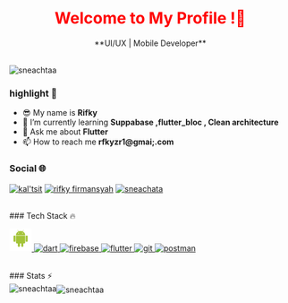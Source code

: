 <h1 align='center' style="color: red;">Welcome to My Profile !👋</h1>
<div align="center">
   **UI/UX | Mobile Developer** <br> <br>
   <p align="left"> <img src="https://komarev.com/ghpvc/?username=sneachtaa&label=Profile%20views&color=cb2a32&style=plastic" alt="sneachtaa" /> </p>
</div>

### highlight 🔦
* 😎 My name is **Rifky**
* 🌱 I’m currently learning **Suppabase ,flutter_bloc , Clean architecture**
* 💬 Ask me about **Flutter**
* 📫 How to reach me **rfkyzr1@gmai;.com**

### Social 🌐
<p align="left">
<a href="https://dev.to/sneachtaa" target="blank"><img align="center" src="https://raw.githubusercontent.com/rahuldkjain/github-profile-readme-generator/master/src/images/icons/Social/devto.svg" alt="kal'tsit" height="30" width="40" /></a>
<a href="https://linkedin.com/in/rifky firmansyah" target="blank"><img align="center" src="https://raw.githubusercontent.com/rahuldkjain/github-profile-readme-generator/master/src/images/icons/Social/linked-in-alt.svg" alt="rifky firmansyah" height="30" width="40" /></a>
<a href="https://instagram.com/sneachata" target="blank"><img align="center" src="https://raw.githubusercontent.com/rahuldkjain/github-profile-readme-generator/master/src/images/icons/Social/instagram.svg" alt="sneachata" height="30" width="40" /></a>
</p>


</br>
### Tech Stack 🔥
<p align="left"> <a href="https://developer.android.com" target="_blank" rel="noreferrer"> <img src="https://raw.githubusercontent.com/devicons/devicon/master/icons/android/android-original-wordmark.svg" alt="android" width="40" height="40"/> </a> <a href="https://dart.dev" target="_blank" rel="noreferrer"> <img src="https://www.vectorlogo.zone/logos/dartlang/dartlang-icon.svg" alt="dart" width="40" height="40"/> </a> <a href="https://firebase.google.com/" target="_blank" rel="noreferrer"> <img src="https://www.vectorlogo.zone/logos/firebase/firebase-icon.svg" alt="firebase" width="40" height="40"/> </a> <a href="https://flutter.dev" target="_blank" rel="noreferrer"> <img src="https://www.vectorlogo.zone/logos/flutterio/flutterio-icon.svg" alt="flutter" width="40" height="40"/> </a> <a href="https://git-scm.com/" target="_blank" rel="noreferrer"> <img src="https://www.vectorlogo.zone/logos/git-scm/git-scm-icon.svg" alt="git" width="40" height="40"/> </a> <a href="https://www.mathworks.com/" target="_blank" rel="noreferrer">  <a href="https://postman.com" target="_blank" rel="noreferrer"> <img src="https://www.vectorlogo.zone/logos/getpostman/getpostman-icon.svg" alt="postman" width="40" height="40"/> </a> </p>
</br>
### Stats ⚡
<div>
<img align="left" src="https://github-readme-stats.vercel.app/api/top-langs?username=sneachtaa&show_icons=true&theme=tokyonight&locale=en&layout=compact" alt="sneachtaa" />
<img align="center" src="https://github-readme-streak-stats.herokuapp.com/?user=sneachtaa&theme=dark" alt="sneachtaa" />
</div>


